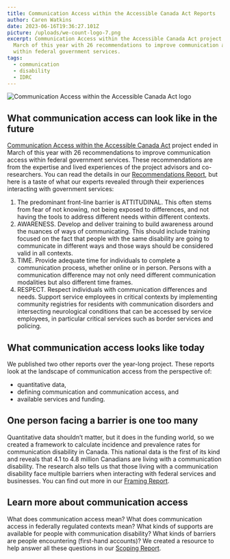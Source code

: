 ```yaml
---
title: Communication Access within the Accessible Canada Act Reports
author: Caren Watkins
date: 2023-06-16T19:36:27.101Z
picture: /uploads/we-count-logo-7.png
excerpt: Communication Access within the Accessible Canada Act project ended in
  March of this year with 26 recommendations to improve communication access
  within federal government services.
tags:
  - communication
  - disability
  - IDRC
---
```

![Communication Access within the Accessible Canada Act logo](/uploads/commacc2.png)

## What communication access can look like in the future

[Communication Access within the Accessible Canada Act](https://idrc.ocadu.ca/projects/communication-access-within-the-accessible-canada-act/) project ended in March of this year with 26 recommendations to improve communication access within federal government services. These recommendations are from the expertise and lived experiences of the project advisors and co-researchers. You can read the details in our [Recommendations Report](https://idrc.ocadu.ca/projects/communication-access-reports/), but here is a taste of what our experts revealed through their experiences interacting with government services:

1. The predominant front-line barrier is ATTITUDINAL. This often stems from fear of not knowing, not being exposed to differences, and not having the tools to address different needs within different contexts.
2. AWARENESS. Develop and deliver training to build awareness around the nuances of ways of communicating. This should include training focused on the fact that people with the same disability are going to communicate in different ways and those ways should be considered valid in all contexts.
3. TIME. Provide adequate time for individuals to complete a communication process, whether online or in person. Persons with a communication difference may not only need different communication modalities but also different time frames.
4. RESPECT. Respect individuals with communication differences and needs. Support service employees in critical contexts by implementing community registries for residents with communication disorders and intersecting neurological conditions that can be accessed by service employees, in particular critical services such as border services and policing.

## What communication access looks like today

We published two other reports over the year-long project. These reports look at the landscape of communication access from the perspective of:

* quantitative data,
* defining communication and communication access, and
* available services and funding.

## One person facing a barrier is one too many

Quantitative data shouldn’t matter, but it does in the funding world, so we created a framework to calculate incidence and prevalence rates for communication disability in Canada. This national data is the first of its kind and reveals that 4.1 to 4.8 million Canadians are living with a communication disability. The research also tells us that those living with a communication disability face multiple barriers when interacting with federal services and businesses. You can find out more in our [Framing Report](https://idrc.ocadu.ca/projects/communication-access-reports/).   

## Learn more about communication access

What does communication access mean? What does communication access in federally regulated contexts mean? What kinds of supports are available for people with communication disability? What kinds of barriers are people encountering (first-hand accounts)? We created a resource to help answer all these questions in our [Scoping Report](https://idrc.ocadu.ca/projects/communication-access-reports/).
